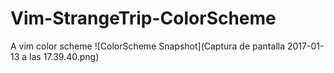 # Vim-StrangeTrip-ColorScheme
A vim color scheme
![ColorScheme Snapshot](Captura de pantalla 2017-01-13 a las 17.39.40.png)
